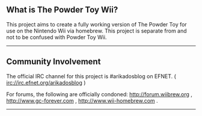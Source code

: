## What is The Powder Toy Wii? ##
This project aims to create a fully working version of The Powder Toy for use on the Nintendo Wii via homebrew. This project is separate from and not to be confused with Powder Toy Wii.

---


## Community Involvement ##
The official IRC channel for this project is #arikadosblog on EFNET. ( [irc://irc.efnet.org/arikadosblog](irc://irc.efnet.org/arikadosblog) )

For forums, the following are officially condoned: http://forum.wiibrew.org , http://www.gc-forever.com ,  http://www.wii-homebrew.com .

---
